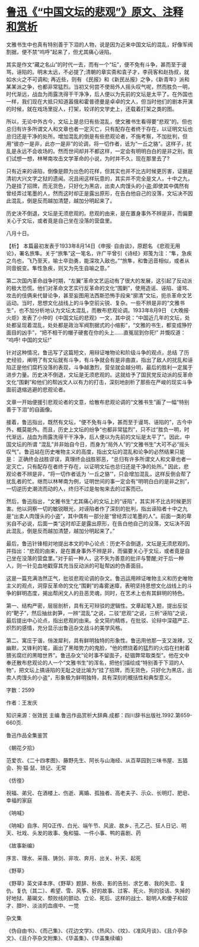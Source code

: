 # [鲁迅《“中国文坛的悲观”》原文、注释和赏析](https://www.vrrw.net/wx/9693.html)

文雅书生中也真有特别善于下泪的人物，说是因为近来中国文坛的混乱，好像军阀割据，便不禁“呜呼”起来了，但尤其痛心诬陷。

其实是作文“藏之名山”的时代一去，而有一个“坛”，便不免有斗争，甚而至于谩骂，诬陷的。明末太远，不必提了;清朝的章实斋和袁子才，李莼客和赵㧑叔，就如水火之不可调和; 再近些，则有 《民报》和《新民丛报》之争，《新青年》派和某某派之争，也都非常猛烈。当初又何尝不使局外人摇头叹气呢，然而胜负一明，时代渐远，战血为雨露洗得干干净净，后人便以为先前的文坛是太平了。在外国也一样，我们现在大抵只知道嚣俄和霍普德曼是卓卓的文人，但当时他们的剧本开演的时候，就在戏场里捉人，打架，较详的文学史上，还载着打架之类的图。

所以，无论中外古今，文坛上是总归有些混乱，使文雅书生看得要“悲观”的。但也总归有许多所谓文人和文章也者一定灭亡，只有配存在者终于存在，以证明文坛也总归还是干净的处所。增加混乱的倒是有些悲观论者，不施考察，不加批判，但用“彼亦一是非，此亦一是非”的论调，将一切作者，诋为“一丘之貉”。这样子，扰乱是永远不会收场的。然而世间却并不都这样，一定会有明明白白的是非之别，我们试想一想，林琴南攻击文学革命的小说，为时并不久，现在那里去了?

只有近来的诬陷，倒像是颇为出色的花样，但其实也并不比古时候更厉害，证据是清初大兴文字之狱的遗闻。况且闹这样玩意的，其实并不完全是文人，十中之九，乃是挂了招牌，而无货色，只好化为黑店，出卖人肉馒头的小盗;即使其中偶然有曾经弄过笔墨的人，然而这时却正是露出原形，在告白他自己的没落，文坛决不因此混乱，倒是反而越加清楚，越加分明起来了。

历史决不倒退，文坛是无须悲观的。悲观的由来，是在置身事外不辨是非，而偏要关心于文坛，或者竟是自己坐在没落的营盘里。

八月十日。



【析】 本篇最初发表于1933年8月14日《申报· 自由谈》，原题名 《悲观无用论》，署名旅隼。关于“旅隼”这一笔名，许广平曾引《诗经》郑笺为注：“隼，急疾之鸟也，飞乃至天，喻士卒劲勇，能深攻入敌也。”“旅隼，和鲁迅音相似，或者从同音蜕变。隼性急疾，则又为先生自喻之意。”

第二次国内革命战争时期，“左翼”革命文艺运动有了很大的发展，这引起了反动派的极大恐慌。他们对革命文艺实行反革命的文化“围剿”，使用造谣、诬陷、谩骂、攻击的伎俩来代替论争，甚至妄图用法西斯恐怖手段来“廓清”文坛，扼杀革命文艺运动。当时，思想文化战线上的斗争空前尖锐、复杂。一些不辨是非的“文雅书生”，也不加分析地认为文坛太混乱，而散布悲观论调。1933年8月9日 《大晚报·火炬》发表了小仲的《中国文坛的悲观》一文，其中说：“中国近几年的文坛，处处都呈现着混乱，处处都是政治军阀割据式的小缩影”，“文雅的书生，都变成狰狞面目的凶手”，“把不相干的帽子硬套在你的头上……直冤屈到你死!” 并慨叹道： “呜呼! 中国的文坛!”

针对这种情况，鲁迅写了这篇短文，用辩证唯物论和阶级斗争的观点，总结 了历史经验，阐明了有文坛就有斗争，有斗争就会有是非曲直，指出了敌人的扰乱和诬陷正是他们腐朽没落的表现，斗争越激烈，营垒就会越分明，最后的胜利一定属于进步力量。历史决不倒退，文坛是无须悲观的。这就给予了国民党反动派的反革命文化“围剿”和他们的帮凶文人以有力的打击，深刻地剖析了那些在严峻的现实斗争面前退缩逃避的悲观论者。

文章一开始便援引悲观论者的文意，给散布悲观论调的“文雅书生”画了一幅“特别善于下泪”的自画像。

接着，鲁迅指出，既然有文坛，“便不免有斗争，甚而至于谩骂、诬陷的”，古今中外，概莫能外。而且，历史上文坛的纷争“也都非常猛烈”，只不过“胜负一明，时代渐远，战血为雨露洗得干干净净，后人便以为先前的文坛是太平了”。因此，中国文坛的所谓 “混乱”并非始自今日，而身为“局外人”的“文雅书生”大可不必“摇头叹气”。鲁迅站在历史唯物主义的高度，指出文坛的混乱和论争的必然结果只能是： 正确终会战胜谬误，真理终会战胜邪恶，“总归有许多所谓文人和文章也者一定灭亡，只有配存在者终于存在，以证明文坛也总归还是干净的处所。” 因此，悲观论者不辨是非，“将一切作者诋为 ‘一丘之貉’”，只会增加混乱，这样反倒会帮了扰乱者的忙。继而以林琴南为例，证明世间的事一定会有“明明白白的是非之别”，一切逆历史潮流而动的人，终归不过是匆匆来去的过客而已。

然后，鲁迅指出，“文雅书生”尤其痛心的文坛上的“诬陷”，其实并不比古时候更厉害。他以洞察一切的敏锐眼光，对诬陷者作了深刻的批判，指出诬陷者十中之九是“出卖人肉馒头的小盗”，其中偶有一部分是“曾经弄过笔墨的人”。前面一类的卑劣自不必说，后面一类“这时却正是露出原形，在告白他自己的没落，文坛决不因此混乱，倒是反而越加清楚，越加分明起来了。”

最后，鲁迅针锋相对地提出本文的中心论点：历史不会倒退，文坛是无须悲观的。并指出：“悲观的由来，是在置身事外不辨是非，而偏要关心于文坛，或者竟是自己坐在没落的营盘里。”对于前一种人，这不失为善意的批评与警醒;对于后一种人，则一针见血地戳穿其充当反动派的可耻帮凶的伪善面目。

这是一篇充满浩然正气，批驳悲观论调的杂文。鲁迅运用辨证唯物主义和历史唯物主义的观点，洞穿反革命的文化“围剿”的毒雾迷瘴，表明坚持思想文化战线上的斗争的鲜明态度，揭出帮闲文人的丑恶灵魂，同时，在艺术上也有其鲜明的特色。

第一、结构严密，层层剖析，具有无可辩驳的逻辑性。文章起笔入题，提出反驳的“靶子”，然后抽丝剥笋，一辨“混乱”之说，二驳“悲观”之说，三析“诬陷”之说，最后提出中心论点，指出悲观的由来。全文简约精练，在批驳、论辩中深蕴严正、炽烈的感情，充分显示出鲁迅杂文战斗的美学风格。

第二、寓庄于谐，俏泼犀利，具有鲜明独特的形象性。鲁迅用他那一支又泼辣，又幽默，又锋利的笔，画出了黑暗势力的鬼脸，“他的燃烧着的猛烈的火焰在扫射着猥劣腐烂的黑暗世界”。鲁迅杂文“论时事不留面子，砭锢弊常取类型”。他在文中奉还散布悲观论的人一个“文雅书生”的浑名，把他们描绘成“特别善于下泪的人物”，把文坛上搞诬陷的无耻之徒比喻为“挂了招牌，而无货色，只好化为黑店，出卖人肉馒头的小盗”，形象极为鲜明独特，具有深刻的概括性和典型意义。

字数：2599

作者：王发庆

知识来源：张效民 主编.鲁迅作品赏析大辞典.成都：四川辞书出版社.1992.第659-660页.

鲁迅作品全集鉴赏

《朝花夕拾》

范爱农、《二十四孝图》、藤野先生、阿长与山海经、从百草园到三味书屋、五猖会、狗·猫·鼠、琐记、无常

《仿徨》

祝福、弟兄、在酒楼上、伤逝、离婚、孤独者、高老夫子、示众、长明灯、肥皂、幸福的家庭

《呐喊》

《呐喊》自序、阿Q正传、白光、端午节、风波、故乡、孔乙己、狂人日记、明天、社戏、头发的故事、兔和猫、一件小事、鸭的喜剧、药

《故事新编》

序言、理水、采薇、铸剑、非攻、奔月、出关、补天、起死

《野草》

《野草》英文译本序、《野草》题辞、秋夜、影的告别、求乞者、我的失恋、复仇、复仇〔其二〕、希望、雪、风筝、好的故事、过客、死火、狗的驳诘、失掉的好地狱、墓碣文、颓败线的颤动、立论、死后、这样的战士、聪明人和傻子和奴才、腊叶、淡淡的血痕中、一觉

杂文集

《伪自由书》、《而己集》、《花边文学》、《热风》、《坟》、《准风月谈》、《且介亭杂文》、《且介亭杂文附集》、《华盖集》、《华盖集续编》

